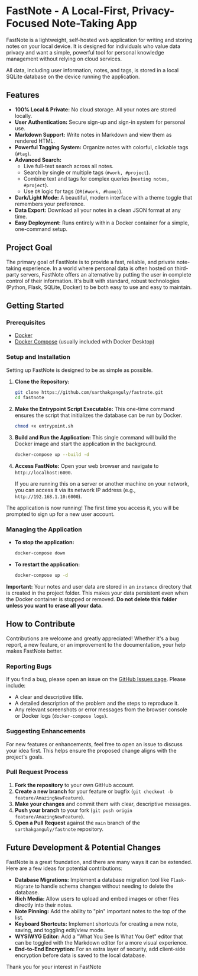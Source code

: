 # FastNote - A Local-First, Privacy-Focused Note-Taking App

FastNote is a lightweight, self-hosted web application for writing and storing notes on your local device. It is designed for individuals who value data privacy and want a simple, powerful tool for personal knowledge management without relying on cloud services.

All data, including user information, notes, and tags, is stored in a local SQLite database on the device running the application.

## Features

-   **100% Local & Private:** No cloud storage. All your notes are stored locally.
-   **User Authentication:** Secure sign-up and sign-in system for personal use.
-   **Markdown Support:** Write notes in Markdown and view them as rendered HTML.
-   **Powerful Tagging System:** Organize notes with colorful, clickable tags (`#tag`).
-   **Advanced Search:**
    -   Live full-text search across all notes.
    -   Search by single or multiple tags (`#work, #project`).
    -   Combine text and tags for complex queries (`meeting notes, #project`).
    -   Use `OR` logic for tags (`OR(#work, #home)`).
-   **Dark/Light Mode:** A beautiful, modern interface with a theme toggle that remembers your preference.
-   **Data Export:** Download all your notes in a clean JSON format at any time.
-   **Easy Deployment:** Runs entirely within a Docker container for a simple, one-command setup.

## Project Goal

The primary goal of FastNote is to provide a fast, reliable, and private note-taking experience. In a world where personal data is often hosted on third-party servers, FastNote offers an alternative by putting the user in complete control of their information. It's built with standard, robust technologies (Python, Flask, SQLite, Docker) to be both easy to use and easy to maintain.

## Getting Started

### Prerequisites

-   [Docker](https://www.docker.com/get-started)
-   [Docker Compose](https://docs.docker.com/compose/install/) (usually included with Docker Desktop)

### Setup and Installation

Setting up FastNote is designed to be as simple as possible.

1.  **Clone the Repository:**
    ```bash
    git clone https://github.com/sarthakganguly/fastnote.git
    cd fastnote
    ```

2.  **Make the Entrypoint Script Executable:**
    This one-time command ensures the script that initializes the database can be run by Docker.
    ```bash
    chmod +x entrypoint.sh
    ```

3.  **Build and Run the Application:**
    This single command will build the Docker image and start the application in the background.
    ```bash
    docker-compose up --build -d
    ```

4.  **Access FastNote:**
    Open your web browser and navigate to `http://localhost:6000`.

    If you are running this on a server or another machine on your network, you can access it via its network IP address (e.g., `http://192.168.1.10:6000`).

The application is now running! The first time you access it, you will be prompted to sign up for a new user account.

### Managing the Application

-   **To stop the application:**
    ```bash
    docker-compose down
    ```
-   **To restart the application:**
    ```bash
    docker-compose up -d
    ```

**Important:** Your notes and user data are stored in an `instance` directory that is created in the project folder. This makes your data persistent even when the Docker container is stopped or removed. **Do not delete this folder unless you want to erase all your data.**

## How to Contribute

Contributions are welcome and greatly appreciated! Whether it's a bug report, a new feature, or an improvement to the documentation, your help makes FastNote better.

### Reporting Bugs

If you find a bug, please open an issue on the [GitHub Issues page](https://github.com/sarthakganguly/fastnote/issues). Please include:
-   A clear and descriptive title.
-   A detailed description of the problem and the steps to reproduce it.
-   Any relevant screenshots or error messages from the browser console or Docker logs (`docker-compose logs`).

### Suggesting Enhancements

For new features or enhancements, feel free to open an issue to discuss your idea first. This helps ensure the proposed change aligns with the project's goals.

### Pull Request Process

1.  **Fork the repository** to your own GitHub account.
2.  **Create a new branch** for your feature or bugfix (`git checkout -b feature/AmazingNewFeature`).
3.  **Make your changes** and commit them with clear, descriptive messages.
4.  **Push your branch** to your fork (`git push origin feature/AmazingNewFeature`).
5.  **Open a Pull Request** against the `main` branch of the `sarthakganguly/fastnote` repository.

## Future Development & Potential Changes

FastNote is a great foundation, and there are many ways it can be extended. Here are a few ideas for potential contributions:

-   **Database Migrations:** Implement a database migration tool like `Flask-Migrate` to handle schema changes without needing to delete the database.
-   **Rich Media:** Allow users to upload and embed images or other files directly into their notes.
-   **Note Pinning:** Add the ability to "pin" important notes to the top of the list.
-   **Keyboard Shortcuts:** Implement shortcuts for creating a new note, saving, and toggling edit/view mode.
-   **WYSIWYG Editor:** Add a "What You See Is What You Get" editor that can be toggled with the Markdown editor for a more visual experience.
-   **End-to-End Encryption:** For an extra layer of security, add client-side encryption before data is saved to the local database.

Thank you for your interest in FastNote